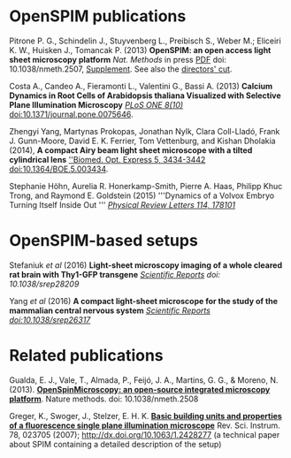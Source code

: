 # OpenSPIM publications

Pitrone P. G., Schindelin J., Stuyvenberg L., Preibisch S., Weber M.;
Eliceiri K. W., Huisken J., Tomancak P. (2013) **OpenSPIM: an open
access light sheet microscopy platform** *Nat. Methods* in press
[PDF](Media:Nmeth.2507.pdf "wikilink") doi: 10.1038/nmeth.2507,
[Supplement](Media:Nmeth.2507-S1.pdf "wikilink"). See also the
[directors' cut](http://arxiv.org/abs/1302.1987).

Costa A., Candeo A., Fieramonti L., Valentini G., Bassi A. (2013)
**Calcium Dynamics in Root Cells of Arabidopsis thaliana Visualized with
Selective Plane Illumination Microscopy** [*PLoS
ONE 8(10)*](http://www.plosone.org/article/info%3Adoi%2F10.1371%2Fjournal.pone.0075646)
<doi:10.1371/journal.pone.0075646>.

Zhengyi Yang, Martynas Prokopas, Jonathan Nylk, Clara Coll-Lladó, Frank
J. Gunn-Moore, David E. K. Ferrier, Tom Vettenburg, and Kishan Dholakia
(2014), **A compact Airy beam light sheet microscope with a tilted
cylindrical lens** [''Biomed. Opt.
Express 5, 3434-3442](http://www.opticsinfobase.org/boe/abstract.cfm?URI=boe-5-10-3434)
<doi:10.1364/BOE.5.003434>.

Stephanie Höhn, Aurelia R. Honerkamp-Smith, Pierre A. Haas, Philipp Khuc
Trong, and Raymond E. Goldstein (2015) '''Dynamics of a Volvox Embryo
Turning Itself Inside Out ''' [*Physical Review
Letters 114, 178101*](http://www.damtp.cam.ac.uk/user/gold/pdfs/inversion.pdf)

# OpenSPIM-based setups

Stefaniuk *et al* (2016) **Light-sheet microscopy imaging of a whole
cleared rat brain with Thy1-GFP transgene** [*Scientific
Reports*](http://www.ncbi.nlm.nih.gov/pmc/articles/PMC4911560/) *doi:
10.1038/srep28209*

Yang *et al* (2016) **A compact light-sheet microscope for the study of
the mammalian central nervous system** [*Scientific
Reports*](http://www.nature.com/articles/srep26317)
*<doi:10.1038/srep26317>*

# Related publications

Gualda, E. J., Vale, T., Almada, P., Feijó, J. A., Martins, G. G., &
Moreno, N. (2013). [**OpenSpinMicroscopy: an open-source integrated
microscopy
platform**](http://www.nature.com/nmeth/journal/v10/n7/full/nmeth.2508.html).
Nature methods. doi: 10.1038/nmeth.2508

Greger, K., Swoger, J., Stelzer, E. H. K. [**Basic building units and
properties of a fluorescence single plane illumination
microscope**](http://scitation.aip.org/content/aip/journal/rsi/78/2/10.1063/1.2428277)
Rev. Sci. Instrum. 78, 023705 (2007);
<http://dx.doi.org/10.1063/1.2428277> (a technical paper about SPIM
containing a detailed description of the setup)
